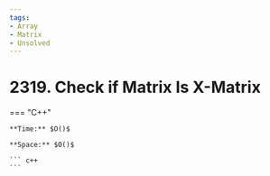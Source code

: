 ```yaml
---
tags:
- Array
- Matrix
- Unsolved
---
```



# 2319. Check if Matrix Is X-Matrix

=== "C++"

    **Time:** $O()$

    **Space:** $O()$

    ``` c++
    ```